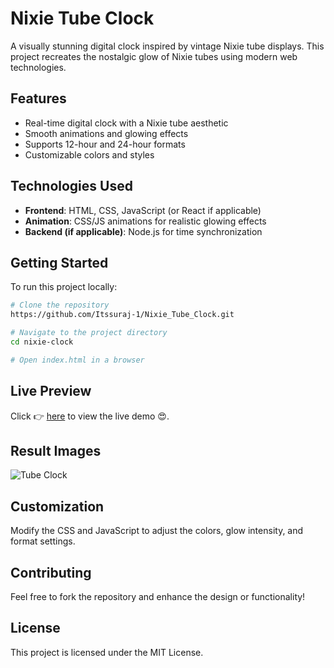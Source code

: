 # Nixie Tube Clock      
    
A visually stunning digital clock inspired by vintage Nixie tube displays. This project recreates the nostalgic glow of Nixie tubes using modern web technologies.   

## Features

- Real-time digital clock with a Nixie tube aesthetic      
- Smooth animations and glowing effects
- Supports 12-hour and 24-hour formats  
- Customizable colors and styles
   
## Technologies Used
  
- **Frontend**: HTML, CSS, JavaScript (or React if applicable)
- **Animation**: CSS/JS animations for realistic glowing effects
- **Backend (if applicable)**: Node.js for time synchronization

## Getting Started

To run this project locally:

```sh
# Clone the repository
https://github.com/Itssuraj-1/Nixie_Tube_Clock.git

# Navigate to the project directory
cd nixie-clock

# Open index.html in a browser
```


## Live Preview
Click 👉 [here](https://naveen-kumawat.github.io/Tube-Clock/) to view the live demo 😍.

## Result Images 
![Tube Clock ](https://github.com/naveen-kumawat/Tube-Clock/assets/63699592/36424126-f06f-4053-9353-c727fafaf89f)

## Customization

Modify the CSS and JavaScript to adjust the colors, glow intensity, and format settings.

## Contributing

Feel free to fork the repository and enhance the design or functionality!

## License

This project is licensed under the MIT License.

